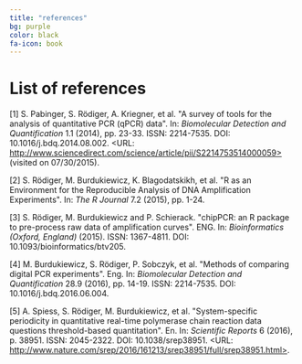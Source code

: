 ```yaml
---
title: "references"
bg: purple
color: black
fa-icon: book
---
```


# List of references
[1] S. Pabinger, S. Rödiger, A. Kriegner, et al. "A survey of
tools for the analysis of quantitative PCR (qPCR) data". In:
_Biomolecular Detection and Quantification_ 1.1 (2014), pp. 23-33.
ISSN: 2214-7535. DOI: 10.1016/j.bdq.2014.08.002. <URL:
http://www.sciencedirect.com/science/article/pii/S2214753514000059>
(visited on 07/30/2015).

[2] S. Rödiger, M. Burdukiewicz, K. Blagodatskikh, et al. "R as an
Environment for the Reproducible Analysis of DNA Amplification
Experiments". In: _The R Journal_ 7.2 (2015), pp. 1-24.

[3] S. Rödiger, M. Burdukiewicz and P. Schierack. "chipPCR: an R
package to pre-process raw data of amplification curves". ENG. In:
_Bioinformatics (Oxford, England)_ (2015). ISSN: 1367-4811. DOI:
10.1093/bioinformatics/btv205.

[4] M. Burdukiewicz, S. Rödiger, P. Sobczyk, et al. "Methods of
comparing digital PCR experiments". Eng. In: _Biomolecular
Detection and Quantification_ 28.9 (2016), pp. 14-19. ISSN:
2214-7535. DOI: 10.1016/j.bdq.2016.06.004.

[5] A. Spiess, S. Rödiger, M. Burdukiewicz, et al.
"System-specific periodicity in quantitative real-time polymerase
chain reaction data questions threshold-based quantitation". En.
In: _Scientific Reports_ 6 (2016), p. 38951. ISSN: 2045-2322. DOI:
10.1038/srep38951. <URL:
http://www.nature.com/srep/2016/161213/srep38951/full/srep38951.html>.


